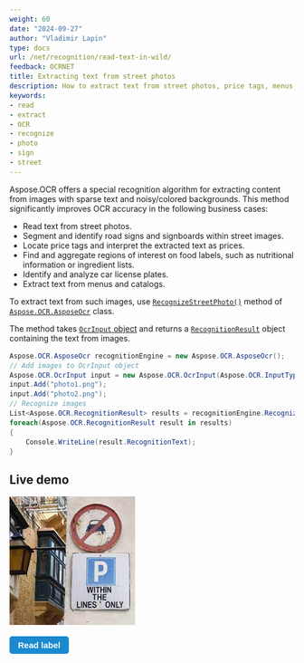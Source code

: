 ```yaml
---
weight: 60
date: "2024-09-27"
author: "Vladimir Lapin"
type: docs
url: /net/recognition/read-text-in-wild/
feedback: OCRNET
title: Extracting text from street photos
description: How to extract text from street photos, price tags, menus, catalogs and other images with sparse text and noisy/colored backgrounds.
keywords:
- read
- extract
- OCR
- recognize
- photo
- sign
- street
---
```


<style>
	button {
		cursor: pointer;
		margin-right: 20px;
		margin-bottom: 20px;
		padding: 7px 15px;
		border: none;
		border-radius: 5px;
		background-color: #1a89d0;
		font-weight: 700;
		font-size: 15px;
		color: #ffffff;
	}

	button:hover {
		background-color: #3071a9;
	}

	button:focus {
		outline: none;
	}

	.duo {
		position: relative;
		height: 227px;
		margin-bottom: 20px;
	}

	.duo > div {
		display: flex;
	}

	.rec-result > pre {
		margin-left: 15px;
		min-width: 222px;
	}
</style>

Aspose.OCR offers a special recognition algorithm for extracting content from images with sparse text and noisy/colored backgrounds. This method significantly improves OCR accuracy in the following business cases:

- Read text from street photos.
- Segment and identify road signs and signboards within street images.
- Locate price tags and interpret the extracted text as prices.
- Find and aggregate regions of interest on food labels, such as nutritional information or ingredient lists.
- Identify and analyze car license plates.
- Extract text from menus and catalogs.

To extract text from such images, use [`RecognizeStreetPhoto()`](https://reference.aspose.com/ocr/net/aspose.ocr/asposeocr/recognizestreetphoto/) method of [`Aspose.OCR.AsposeOcr`](https://reference.aspose.com/ocr/net/aspose.ocr/asposeocr/) class.

The method takes [`OcrInput` object](/ocr/net/ocrinput/) and returns a [`RecognitionResult`](https://reference.aspose.com/ocr/net/aspose.ocr/recognitionresult/) object containing the text from images.

```csharp
Aspose.OCR.AsposeOcr recognitionEngine = new Aspose.OCR.AsposeOcr();
// Add images to OcrInput object
Aspose.OCR.OcrInput input = new Aspose.OCR.OcrInput(Aspose.OCR.InputType.SingleImage);
input.Add("photo1.png");
input.Add("photo2.png");
// Recognize images
List<Aspose.OCR.RecognitionResult> results = recognitionEngine.RecognizeStreetPhoto(input);
foreach(Aspose.OCR.RecognitionResult result in results)
{
	Console.WriteLine(result.RecognitionText);
}
```

## Live demo

<div class="duo">
	<div class="rec-source"><img src="label-source.png" alt="Street photo" /></div>
	<div class="rec-result" style="display: none;">
	<img src="label-regions.png" alt="Recognition result" />
	<pre>
p
within
the
lines
only		
	</pre>
	</div>
</div>
<button onclick="triggerSkew(this)">Read label</button>
<script>
	function triggerSkew(obj)
	{
		let isOrigin = $(".rec-source").is(":visible");
		if(isOrigin)
		{
			$(".rec-source").hide();
			$(".rec-result").show();
			$(obj).text("View original photo");
		}
		else
		{
			$(".rec-source").show();
			$(".rec-result").hide();
			$(obj).text("Read label");
		}
	}
</script>

